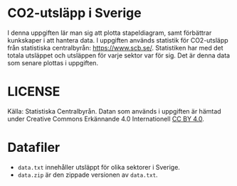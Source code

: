 # CO2-utsläpp i Sverige
I denna uppgiften lär man sig att plotta stapeldiagram, samt förbättrar kunkskaper i att hantera data. I uppgiften används statistik för CO2-utsläpp från statistiska centralbyrån: https://www.scb.se/. Statistiken har med det totala utsläppet och utsläppen för varje sektor var för sig. Det är denna data som senare plottas i uppgiften.

# LICENSE
Källa: Statistiska Centralbyrån. Datan som används i uppgiften är hämtad under Creative Commons Erkännande 4.0 Internationell [CC BY 4.0](https://creativecommons.org/licenses/by/4.0/deed.sv).

# Datafiler
- `data.txt` innehåller utsläppt för olika sektorer i Sverige.
- `data.zip` är den zippade versionen av `data.txt`.
